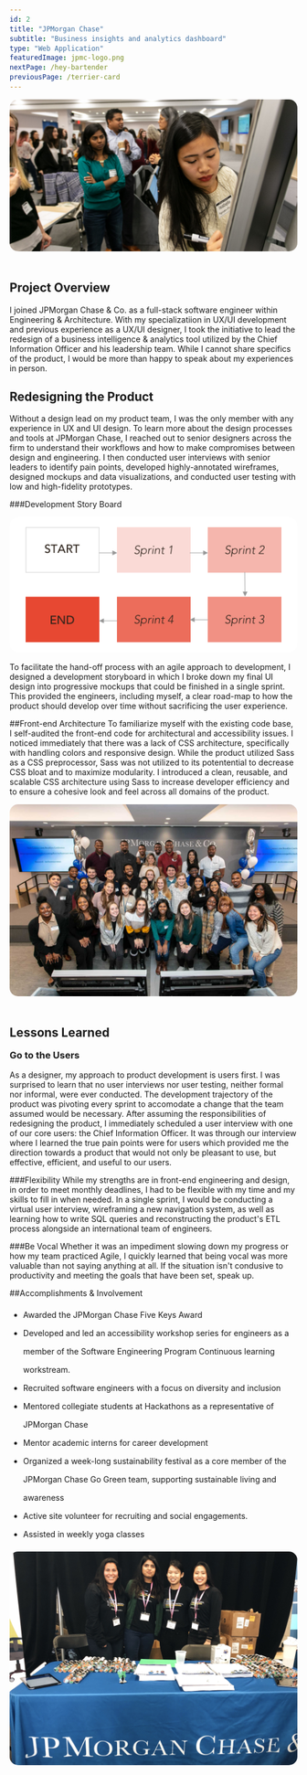 ```yaml
---
id: 2
title: "JPMorgan Chase"
subtitle: "Business insights and analytics dashboard"
type: "Web Application"
featuredImage: jpmc-logo.png
nextPage: /hey-bartender
previousPage: /terrier-card
---
```

<style>
    .doubleHeader {
        margin-top: 0.5rem;
        margin-bottom: 1rem;
    }

    .h2 {
        margin-top: 0;
    }

    li {
        line-height: 2rem;
    }

    img { 
        border-radius: 15px;
        margin: auto;       
    }

    .afterImg {
        margin-top: 3rem
    }
    
</style>

<div class="wrapper">
<img src="./whiteboard.JPG" class="image">
</div>

<h2 class="afterImg">Project Overview</h2>

I joined JPMorgan Chase & Co. as a full-stack software engineer within Engineering &amp; Architecture. With my specializatiion in UX/UI development and previous experience as a UX/UI designer, I took the initiative to lead the redesign of a business intelligence & analytics tool utilized by the Chief Information Officer and his leadership team. While I cannot share specifics of the product, I would be more than happy to speak about my experiences in person.

<h2>Redesigning the Product</h2>
Without a design lead on my product team, I was the only member with any experience in UX and UI design. To learn more about the design processes and tools at JPMorgan Chase, I reached out to senior designers across the firm to understand their workflows and how to make compromises between design and engineering. I then conducted user interviews with senior leaders to identify pain points, developed highly-annotated wireframes, designed mockups and data visualizations, and conducted user testing with low and high-fidelity prototypes. 

###Development Story Board
<div class="wrapper">
<img src="./storyboard.png" class="image">
</div>

To facilitate the hand-off process with an agile approach to development, I designed a development storyboard in which I broke down my final UI design into progressive mockups that could be finished in a single sprint. This provided the engineers, including myself, a clear road-map to how the product should develop over time without sacrificing the user experience.

##Front-end Architecture
To familiarize myself with the existing code base, I self-audited the front-end code for architectural and accessibility issues. I noticed immediately that there was a lack of CSS architecture, specifically with handling colors and responsive design. While the product utilized Sass as a CSS preprocessor, Sass was not utilized to its potentential to decrease CSS bloat and to maximize modularity. I introduced a clean, reusable, and scalable CSS architecture using Sass to increase developer efficiency and to ensure a cohesive look and feel across all domains of the product.

<div class="wrapper">
<img src="./techconnect.JPG" class="image">
</div>

<h2 class="afterImg">Lessons Learned</h2>
<h3 class="doubleHeader">Go to the Users</h3>
As a designer, my approach to product development is users first. I was surprised to learn that no user interviews nor user testing, neither formal nor informal, were ever conducted. The development trajectory of the product was pivoting every sprint to accomodate a change that the team assumed would be necessary. After assuming the responsibilities of redesigning the product, I immediately scheduled a user interview with one of our core users: the Chief Information Officer. It was through our interview where I learned the true pain points were for users which provided me the direction towards a product that would not only be pleasant to use, but effective, efficient, and useful to our users.

###Flexibility
While my strengths are in front-end engineering and design, in order to meet monthly deadlines, I had to be flexible with my time and my skills to fill in when needed. In a single sprint, I would be conducting a virtual user interview, wireframing a new navigation system, as well as learning how to write SQL queries and reconstructing the product's ETL process alongside an international team of engineers.

###Be Vocal
Whether it was an impediment slowing down my progress or how my team practiced Agile, I quickly learned that being vocal was more valuable than not saying anything at all. If the situation isn't condusive to productivity and meeting the goals that have been set, speak up.

##Accomplishments &amp; Involvement

<ul>
    <li>Awarded the JPMorgan Chase Five Keys Award</li>
    <li>Developed and led an accessibility workshop series for engineers as a member of the Software Engineering Program Continuous learning workstream.</li>
    <li>Recruited software engineers with a focus on diversity and inclusion</li>
    <li>Mentored collegiate students at Hackathons as a representative of JPMorgan Chase</li>
    <li>Mentor academic interns for career development</li>
    <li>Organized a week-long sustainability festival as a core member of the JPMorgan Chase Go Green team, supporting sustainable living and awareness</li>
    <li>Active site volunteer for recruiting and social engagements.</li>
    <li>Assisted in weekly yoga classes</li>
</ul>
<div class="wrapper">
<img src="./hackathon.jpg" class="image">
</div>
